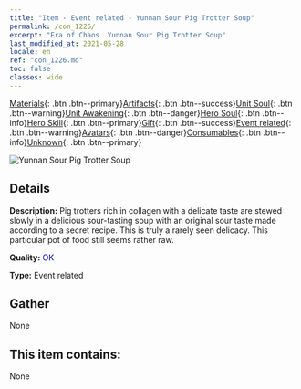 ```yaml
---
title: "Item - Event related - Yunnan Sour Pig Trotter Soup"
permalink: /con_1226/
excerpt: "Era of Chaos  Yunnan Sour Pig Trotter Soup"
last_modified_at: 2021-05-28
locale: en
ref: "con_1226.md"
toc: false
classes: wide
---
```

 [Materials](/Items/){: .btn .btn--primary}[Artifacts](/Items/Artifacts/){: .btn .btn--success}[Unit Soul](/Items/UnitSoul/){: .btn .btn--warning}[Unit Awakening](/Items/UnitAwakening/){: .btn .btn--danger}[Hero Soul](/Items/HeroSoul/){: .btn .btn--info}[Hero Skill](/Items/HeroSkill/){: .btn .btn--primary}[Gift](/Items/Gift/){: .btn .btn--success}[Event related](/Items/Events/){: .btn .btn--warning}[Avatars](/Items/Avatars/){: .btn .btn--danger}[Consumables](/Items/Consumables/){: .btn .btn--info}[Unknown](/Items/Unknown/){: .btn .btn--primary}

 ![Yunnan Sour Pig Trotter Soup](/images/t/i_81531111.png)

## Details
 **Description:** Pig trotters rich in collagen with a delicate taste are stewed slowly in a delicious sour-tasting soup with an original sour taste made according to a secret recipe. This is truly a rarely seen delicacy. This particular pot of food still seems rather raw.

 **Quality:** <span style="color: #0000CD">OK</span>

 **Type:** Event related

## Gather

  None

## This item contains:

  None

